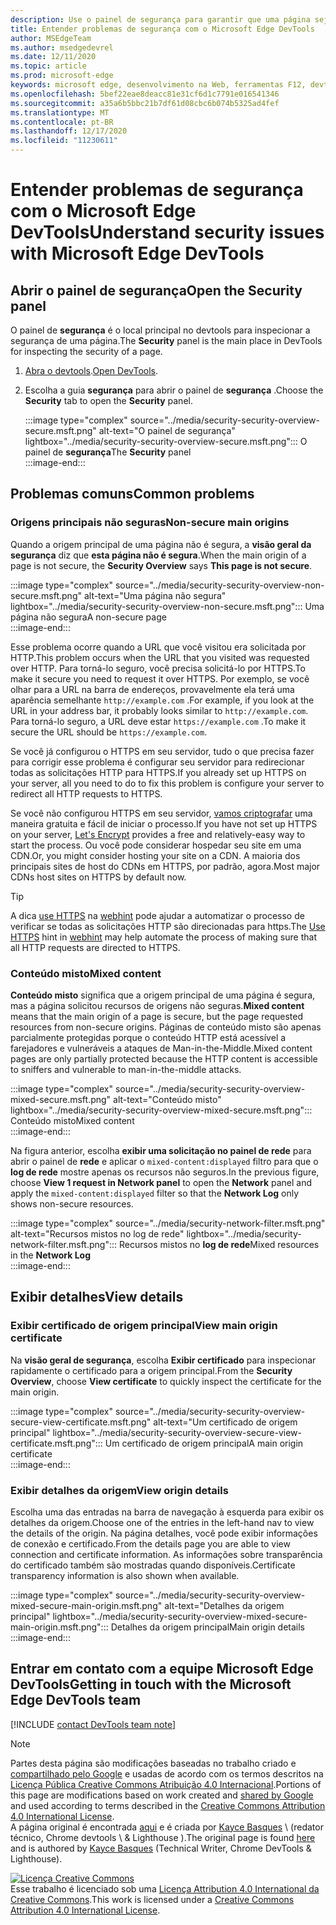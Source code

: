 ```yaml
---
description: Use o painel de segurança para garantir que uma página seja totalmente protegida por HTTPS.
title: Entender problemas de segurança com o Microsoft Edge DevTools
author: MSEdgeTeam
ms.author: msedgedevrel
ms.date: 12/11/2020
ms.topic: article
ms.prod: microsoft-edge
keywords: microsoft edge, desenvolvimento na Web, ferramentas F12, devtools
ms.openlocfilehash: 5bef22eae8deacc81e31cf6d1c7791e016541346
ms.sourcegitcommit: a35a6b5bbc21b7df61d08cbc6b074b5325ad4fef
ms.translationtype: MT
ms.contentlocale: pt-BR
ms.lasthandoff: 12/17/2020
ms.locfileid: "11230611"
---
```

<!-- Copyright Kayce Basques 

   Licensed under the Apache License, Version 2.0 (the "License");
   you may not use this file except in compliance with the License.
   You may obtain a copy of the License at

       https://www.apache.org/licenses/LICENSE-2.0

   Unless required by applicable law or agreed to in writing, software
   distributed under the License is distributed on an "AS IS" BASIS,
   WITHOUT WARRANTIES OR CONDITIONS OF ANY KIND, either express or implied.
   See the License for the specific language governing permissions and
   limitations under the License.  -->  

# <span data-ttu-id="4121a-104">Entender problemas de segurança com o Microsoft Edge DevTools</span><span class="sxs-lookup"><span data-stu-id="4121a-104">Understand security issues with Microsoft Edge DevTools</span></span>  

  

<!--Use the **Security** Panel in [Microsoft Edge DevTools][MicrosoftEdgeDevTools] to make sure HTTPS is properly implemented on a page.  Navigate to **Why HTTPS Matters** to learn why every website should be protected with HTTPS, even sites that do not handle sensitive user data.  -->  

<!--todo: add section when why-https is available -->  

## <span data-ttu-id="4121a-105">Abrir o painel de segurança</span><span class="sxs-lookup"><span data-stu-id="4121a-105">Open the Security panel</span></span>  

<span data-ttu-id="4121a-106">O painel de **segurança** é o local principal no devtools para inspecionar a segurança de uma página.</span><span class="sxs-lookup"><span data-stu-id="4121a-106">The **Security** panel is the main place in DevTools for inspecting the security of a page.</span></span>  

1.  <span data-ttu-id="4121a-107">[Abra o devtools][DevToolsOpen].</span><span class="sxs-lookup"><span data-stu-id="4121a-107">[Open DevTools][DevToolsOpen].</span></span>  
1.  <span data-ttu-id="4121a-108">Escolha a guia **segurança** para abrir o painel de **segurança** .</span><span class="sxs-lookup"><span data-stu-id="4121a-108">Choose the **Security** tab to open the **Security** panel.</span></span>  
    
    :::image type="complex" source="../media/security-security-overview-secure.msft.png" alt-text="O painel de segurança" lightbox="../media/security-security-overview-secure.msft.png":::
       <span data-ttu-id="4121a-110">O painel de **segurança**</span><span class="sxs-lookup"><span data-stu-id="4121a-110">The **Security** panel</span></span>  
    :::image-end:::  
    
## <span data-ttu-id="4121a-111">Problemas comuns</span><span class="sxs-lookup"><span data-stu-id="4121a-111">Common problems</span></span>  

### <span data-ttu-id="4121a-112">Origens principais não seguras</span><span class="sxs-lookup"><span data-stu-id="4121a-112">Non-secure main origins</span></span>  

<span data-ttu-id="4121a-113">Quando a origem principal de uma página não é segura, a **visão geral da segurança** diz que **esta página não é segura**.</span><span class="sxs-lookup"><span data-stu-id="4121a-113">When the main origin of a page is not secure, the **Security Overview** says **This page is not secure**.</span></span>  

:::image type="complex" source="../media/security-security-overview-non-secure.msft.png" alt-text="Uma página não segura" lightbox="../media/security-security-overview-non-secure.msft.png":::
   <span data-ttu-id="4121a-115">Uma página não segura</span><span class="sxs-lookup"><span data-stu-id="4121a-115">A non-secure page</span></span>  
:::image-end:::  

<span data-ttu-id="4121a-116">Esse problema ocorre quando a URL que você visitou era solicitada por HTTP.</span><span class="sxs-lookup"><span data-stu-id="4121a-116">This problem occurs when the URL that you visited was requested over HTTP.</span></span>  <span data-ttu-id="4121a-117">Para torná-lo seguro, você precisa solicitá-lo por HTTPS.</span><span class="sxs-lookup"><span data-stu-id="4121a-117">To make it secure you need to request it over HTTPS.</span></span>  <span data-ttu-id="4121a-118">Por exemplo, se você olhar para a URL na barra de endereços, provavelmente ela terá uma aparência semelhante `http://example.com` .</span><span class="sxs-lookup"><span data-stu-id="4121a-118">For example, if you look at the URL in your address bar, it probably looks similar to `http://example.com`.</span></span>  <span data-ttu-id="4121a-119">Para torná-lo seguro, a URL deve estar `https://example.com` .</span><span class="sxs-lookup"><span data-stu-id="4121a-119">To make it secure the URL should be `https://example.com`.</span></span>  

<span data-ttu-id="4121a-120">Se você já configurou o HTTPS em seu servidor, tudo o que precisa fazer para corrigir esse problema é configurar seu servidor para redirecionar todas as solicitações HTTP para HTTPS.</span><span class="sxs-lookup"><span data-stu-id="4121a-120">If you already set up HTTPS on your server, all you need to do to fix this problem is configure your server to redirect all HTTP requests to HTTPS.</span></span>  

<span data-ttu-id="4121a-121">Se você não configurou HTTPS em seu servidor, [vamos criptografar][LetsEncrypt] uma maneira gratuita e fácil de iniciar o processo.</span><span class="sxs-lookup"><span data-stu-id="4121a-121">If you have not set up HTTPS on your server, [Let's Encrypt][LetsEncrypt] provides a free and relatively-easy way to start the process.</span></span>  <span data-ttu-id="4121a-122">Ou você pode considerar hospedar seu site em uma CDN.</span><span class="sxs-lookup"><span data-stu-id="4121a-122">Or, you might consider hosting your site on a CDN.</span></span>  <span data-ttu-id="4121a-123">A maioria dos principais sites de host do CDNs em HTTPS, por padrão, agora.</span><span class="sxs-lookup"><span data-stu-id="4121a-123">Most major CDNs host sites on HTTPS by default now.</span></span>  

> [!TIP]
> <span data-ttu-id="4121a-124">A dica [use HTTPS][WebhintUseHttps] na [webhint][Webhint] pode ajudar a automatizar o processo de verificar se todas as solicitações HTTP são direcionadas para https.</span><span class="sxs-lookup"><span data-stu-id="4121a-124">The [Use HTTPS][WebhintUseHttps] hint in [webhint][Webhint] may help automate the process of making sure that all HTTP requests are directed to HTTPS.</span></span>  

### <span data-ttu-id="4121a-125">Conteúdo misto</span><span class="sxs-lookup"><span data-stu-id="4121a-125">Mixed content</span></span>  

<span data-ttu-id="4121a-126">**Conteúdo misto** significa que a origem principal de uma página é segura, mas a página solicitou recursos de origens não seguras.</span><span class="sxs-lookup"><span data-stu-id="4121a-126">**Mixed content** means that the main origin of a page is secure, but the page requested resources from non-secure origins.</span></span>  <span data-ttu-id="4121a-127">Páginas de conteúdo misto são apenas parcialmente protegidas porque o conteúdo HTTP está acessível a farejadores e vulneráveis a ataques de Man-in-the-Middle.</span><span class="sxs-lookup"><span data-stu-id="4121a-127">Mixed content pages are only partially protected because the HTTP content is accessible to sniffers and vulnerable to man-in-the-middle attacks.</span></span>  

:::image type="complex" source="../media/security-security-overview-mixed-secure.msft.png" alt-text="Conteúdo misto" lightbox="../media/security-security-overview-mixed-secure.msft.png":::
   <span data-ttu-id="4121a-129">Conteúdo misto</span><span class="sxs-lookup"><span data-stu-id="4121a-129">Mixed content</span></span>  
:::image-end:::  

<span data-ttu-id="4121a-130">Na figura anterior, escolha **exibir uma solicitação no painel de rede** para abrir o painel de **rede** e aplicar o `mixed-content:displayed` filtro para que o **log de rede** mostre apenas os recursos não seguros.</span><span class="sxs-lookup"><span data-stu-id="4121a-130">In the previous figure, choose **View 1 request in Network panel** to open the **Network** panel and apply the `mixed-content:displayed` filter so that the **Network Log** only shows non-secure resources.</span></span>  

:::image type="complex" source="../media/security-network-filter.msft.png" alt-text="Recursos mistos no log de rede" lightbox="../media/security-network-filter.msft.png":::
   <span data-ttu-id="4121a-132">Recursos mistos no **log de rede**</span><span class="sxs-lookup"><span data-stu-id="4121a-132">Mixed resources in the **Network Log**</span></span>  
:::image-end:::  

## <span data-ttu-id="4121a-133">Exibir detalhes</span><span class="sxs-lookup"><span data-stu-id="4121a-133">View details</span></span>  

### <span data-ttu-id="4121a-134">Exibir certificado de origem principal</span><span class="sxs-lookup"><span data-stu-id="4121a-134">View main origin certificate</span></span>  

<span data-ttu-id="4121a-135">Na **visão geral de segurança**, escolha **Exibir certificado** para inspecionar rapidamente o certificado para a origem principal.</span><span class="sxs-lookup"><span data-stu-id="4121a-135">From the **Security Overview**, choose **View certificate** to quickly inspect the certificate for the main origin.</span></span>  

:::image type="complex" source="../media/security-security-overview-secure-view-certificate.msft.png" alt-text="Um certificado de origem principal" lightbox="../media/security-security-overview-secure-view-certificate.msft.png":::
   <span data-ttu-id="4121a-137">Um certificado de origem principal</span><span class="sxs-lookup"><span data-stu-id="4121a-137">A main origin certificate</span></span>  
:::image-end:::  

### <span data-ttu-id="4121a-138">Exibir detalhes da origem</span><span class="sxs-lookup"><span data-stu-id="4121a-138">View origin details</span></span>  

<span data-ttu-id="4121a-139">Escolha uma das entradas na barra de navegação à esquerda para exibir os detalhes da origem.</span><span class="sxs-lookup"><span data-stu-id="4121a-139">Choose one of the entries in the left-hand nav to view the details of the origin.</span></span>  <span data-ttu-id="4121a-140">Na página detalhes, você pode exibir informações de conexão e certificado.</span><span class="sxs-lookup"><span data-stu-id="4121a-140">From the details page you are able to view connection and certificate information.</span></span>  <span data-ttu-id="4121a-141">As informações sobre transparência do certificado também são mostradas quando disponíveis.</span><span class="sxs-lookup"><span data-stu-id="4121a-141">Certificate transparency information is also shown when available.</span></span>  

:::image type="complex" source="../media/security-security-overview-mixed-secure-main-origin.msft.png" alt-text="Detalhes da origem principal" lightbox="../media/security-security-overview-mixed-secure-main-origin.msft.png":::
   <span data-ttu-id="4121a-143">Detalhes da origem principal</span><span class="sxs-lookup"><span data-stu-id="4121a-143">Main origin details</span></span>  
:::image-end:::  

## <span data-ttu-id="4121a-144">Entrar em contato com a equipe Microsoft Edge DevTools</span><span class="sxs-lookup"><span data-stu-id="4121a-144">Getting in touch with the Microsoft Edge DevTools team</span></span>  

[!INCLUDE [contact DevTools team note](../includes/contact-devtools-team-note.md)]  

<!-- links -->  

[MicrosoftEdgeDevTools]: ../../devtools-guide-chromium/index.md "Ferramentas de desenvolvedor do Microsoft Edge (Chromium) | Documentos da Microsoft"  
[DevToolsOpen]: ../open/index.md "Abrir o Microsoft Edge DevTools | Documentos da Microsoft"  

[LetsEncrypt]: https://letsencrypt.org "Vamos criptografar certificados SSL/TLS grátis"  

[Webhint]: https://webhint.io "webhint"  
[WebhintUseHttps]: https://webhint.io/docs/user-guide/hints/hint-https-only "Usar HTTPS | documentação do webhint"  

<!--[mixed]: /web/fundamentals/security/prevent-mixed-content/what-is-mixed-content ""  -->

> [!NOTE]
> <span data-ttu-id="4121a-150">Partes desta página são modificações baseadas no trabalho criado e [compartilhado pelo Google][GoogleSitePolicies] e usadas de acordo com os termos descritos na [Licença Pública Creative Commons Atribuição 4.0 Internacional][CCA4IL].</span><span class="sxs-lookup"><span data-stu-id="4121a-150">Portions of this page are modifications based on work created and [shared by Google][GoogleSitePolicies] and used according to terms described in the [Creative Commons Attribution 4.0 International License][CCA4IL].</span></span>  
> <span data-ttu-id="4121a-151">A página original é encontrada [aqui](https://developers.google.com/web/tools/chrome-devtools/security/index) e é criada por [Kayce Basques][KayceBasques] \ (redator técnico, Chrome devtools \ & Lighthouse \).</span><span class="sxs-lookup"><span data-stu-id="4121a-151">The original page is found [here](https://developers.google.com/web/tools/chrome-devtools/security/index) and is authored by [Kayce Basques][KayceBasques] \(Technical Writer, Chrome DevTools \& Lighthouse\).</span></span>  

[![Licença Creative Commons][CCby4Image]][CCA4IL]  
<span data-ttu-id="4121a-153">Esse trabalho é licenciado sob uma [Licença Attribution 4.0 International da Creative Commons][CCA4IL].</span><span class="sxs-lookup"><span data-stu-id="4121a-153">This work is licensed under a [Creative Commons Attribution 4.0 International License][CCA4IL].</span></span>  

[CCA4IL]: https://creativecommons.org/licenses/by/4.0  
[CCby4Image]: https://i.creativecommons.org/l/by/4.0/88x31.png  
[GoogleSitePolicies]: https://developers.google.com/terms/site-policies  
[KayceBasques]: https://developers.google.com/web/resources/contributors/kaycebasques  
